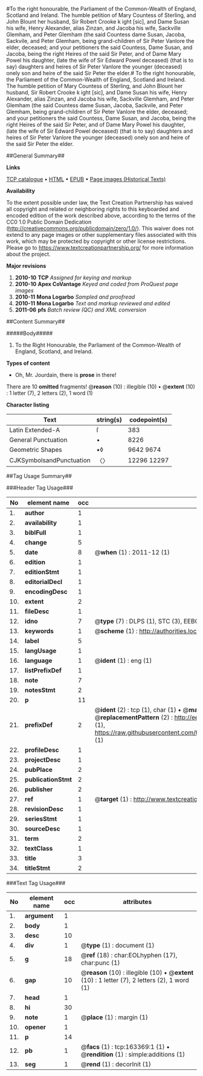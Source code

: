 #To the right honourable, the Parliament of the Common-Wealth of England, Scotland and Ireland. The humble petition of Mary Countess of Sterling, and John Blount her husband, Sir Robert Crooke k ight [sic], and Dame Susan his wife, Henry Alexander, alias Zinzan, and Jacoba his wife, Sackville Glemham, and Peter Glemham (the said Countess dame Susan, Jacoba, Sackvile, and Peter Glemham, being grand-children of Sir Peter Vanlore the elder, deceased; and your petitioners the said Countess, Dame Susan, and Jacoba, being the right Heires of the said Sir Peter, and of Dame Mary Powel his daughter, (late the wife of Sir Edward Powel deceased) (that is to say) daughters and heires of Sir Peter Vanlore the younger (deceased) onely son and heire of the said Sir Peter the elder.#
To the right honourable, the Parliament of the Common-Wealth of England, Scotland and Ireland. The humble petition of Mary Countess of Sterling, and John Blount her husband, Sir Robert Crooke k ight [sic], and Dame Susan his wife, Henry Alexander, alias Zinzan, and Jacoba his wife, Sackville Glemham, and Peter Glemham (the said Countess dame Susan, Jacoba, Sackvile, and Peter Glemham, being grand-children of Sir Peter Vanlore the elder, deceased; and your petitioners the said Countess, Dame Susan, and Jacoba, being the right Heires of the said Sir Peter, and of Dame Mary Powel his daughter, (late the wife of Sir Edward Powel deceased) (that is to say) daughters and heires of Sir Peter Vanlore the younger (deceased) onely son and heire of the said Sir Peter the elder.

##General Summary##

**Links**

[TCP catalogue](http://www.ota.ox.ac.uk/tcp/)  • 
[HTML](http://tei.it.ox.ac.uk/tcp/Texts-HTML/free/A94/A94672.html)  • 
[EPUB](http://tei.it.ox.ac.uk/tcp/Texts-EPUB/free/A94/A94672.epub) • 
[Page images (Historical Texts)](https://historicaltexts.jisc.ac.uk/eebo-99870958e)

**Availability**

To the extent possible under law, the Text Creation Partnership has waived all copyright and related or neighboring rights to this keyboarded and encoded edition of the work described above, according to the terms of the CC0 1.0 Public Domain Dedication (http://creativecommons.org/publicdomain/zero/1.0/). This waiver does not extend to any page images or other supplementary files associated with this work, which may be protected by copyright or other license restrictions. Please go to https://www.textcreationpartnership.org/ for more information about the project.

**Major revisions**

1. __2010-10__ __TCP__ *Assigned for keying and markup*
1. __2010-10__ __Apex CoVantage__ *Keyed and coded from ProQuest page images*
1. __2010-11__ __Mona Logarbo__ *Sampled and proofread*
1. __2010-11__ __Mona Logarbo__ *Text and markup reviewed and edited*
1. __2011-06__ __pfs__ *Batch review (QC) and XML conversion*

##Content Summary##

#####Body#####

1. To the Right Honourable, the Parliament of the Common-Wealth of England, Scotland, and Ireland.

**Types of content**

  * Oh, Mr. Jourdain, there is **prose** in there!

There are 10 **omitted** fragments! 
 @__reason__ (10) : illegible (10)  •  @__extent__ (10) : 1 letter (7), 2 letters (2), 1 word (1)

**Character listing**


|Text|string(s)|codepoint(s)|
|---|---|---|
|Latin Extended-A|ſ|383|
|General Punctuation|•|8226|
|Geometric Shapes|▪◊|9642 9674|
|CJKSymbolsandPunctuation|〈〉|12296 12297|

##Tag Usage Summary##

###Header Tag Usage###

|No|element name|occ|attributes|
|---|---|---|---|
|1.|__author__|1||
|2.|__availability__|1||
|3.|__biblFull__|1||
|4.|__change__|5||
|5.|__date__|8| @__when__ (1) : 2011-12 (1)|
|6.|__edition__|1||
|7.|__editionStmt__|1||
|8.|__editorialDecl__|1||
|9.|__encodingDesc__|1||
|10.|__extent__|2||
|11.|__fileDesc__|1||
|12.|__idno__|7| @__type__ (7) : DLPS (1), STC (3), EEBO-CITATION (1), PROQUEST (1), VID (1)|
|13.|__keywords__|1| @__scheme__ (1) : http://authorities.loc.gov/ (1)|
|14.|__label__|5||
|15.|__langUsage__|1||
|16.|__language__|1| @__ident__ (1) : eng (1)|
|17.|__listPrefixDef__|1||
|18.|__note__|7||
|19.|__notesStmt__|2||
|20.|__p__|11||
|21.|__prefixDef__|2| @__ident__ (2) : tcp (1), char (1)  •  @__matchPattern__ (2) : ([0-9\-]+):([0-9IVX]+) (1), (.+) (1)  •  @__replacementPattern__ (2) : http://eebo.chadwyck.com/downloadtiff?vid=$1&page=$2 (1), https://raw.githubusercontent.com/textcreationpartnership/Texts/master/tcpchars.xml#$1 (1)|
|22.|__profileDesc__|1||
|23.|__projectDesc__|1||
|24.|__pubPlace__|2||
|25.|__publicationStmt__|2||
|26.|__publisher__|2||
|27.|__ref__|1| @__target__ (1) : http://www.textcreationpartnership.org/docs/. (1)|
|28.|__revisionDesc__|1||
|29.|__seriesStmt__|1||
|30.|__sourceDesc__|1||
|31.|__term__|2||
|32.|__textClass__|1||
|33.|__title__|3||
|34.|__titleStmt__|2||


###Text Tag Usage###

|No|element name|occ|attributes|
|---|---|---|---|
|1.|__argument__|1||
|2.|__body__|1||
|3.|__desc__|10||
|4.|__div__|1| @__type__ (1) : document (1)|
|5.|__g__|18| @__ref__ (18) : char:EOLhyphen (17), char:punc (1)|
|6.|__gap__|10| @__reason__ (10) : illegible (10)  •  @__extent__ (10) : 1 letter (7), 2 letters (2), 1 word (1)|
|7.|__head__|1||
|8.|__hi__|30||
|9.|__note__|1| @__place__ (1) : margin (1)|
|10.|__opener__|1||
|11.|__p__|14||
|12.|__pb__|1| @__facs__ (1) : tcp:163369:1 (1)  •  @__rendition__ (1) : simple:additions (1)|
|13.|__seg__|1| @__rend__ (1) : decorInit (1)|
